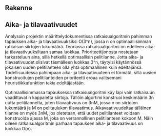 Rakenne 
-------

Aika- ja tilavaativuudet
-------

Analysoin projektin määrittelydokumentissa ratkaisualgoritmin pahimman tapauksen aika- ja tilavaativuuksiksi O(3^n), jossa n on optimaallisimman ratkaisun siirtojen lukumäärä. Teoriassa ratkaisualgoritmi on edelleen aika- ja tilavaativuuksiltaan samaa luokkaa. Prioriteettijonosta nostetaan tarkasteluun aina, sillä hetkellä optimaallisin pelitilanne. Jotta aika- ja tilavaativuudet olisivat täsmälleen luokkaa 3^n, täytyisi käytännössä jokaisen uuden pelitilanteen olla yhtä optimaallinen kuin edeltäjänsä. Todellisuudessa pahimpaan aika- ja tilavaativuuteen ei törmätä, sillä uusien konstruoitujen pelitilanteiden prioriteetti eroaa valitsemani heuristiikkafunktion takia edeltäjästään. 

Optimaallisimmassa tapauksessa ratkaisualgoritmi käy läpi vain ratkaisuun vaadittavat n kappaletta siirtoja. Tällöin algortimi konstruoi keskimäärin 3n uutta pelitilannetta, joten tilavaativuus on 3nM, jossa n on siirtojen lukumäärä ja M on pelitaulukon tilavaatimus. Aikavaativuudeltaa tälläinen tilanne on myös 3nM, jos oletetaan, että uudet pelitilanteet voidaan konstruoida ajassa M, joka on verrannollinen pelitilanteen kokoon M. Näin olleen ratkaisualgoritmin parhaan tapauksen aika- ja tilavaativuus on luokkaa O(n).
